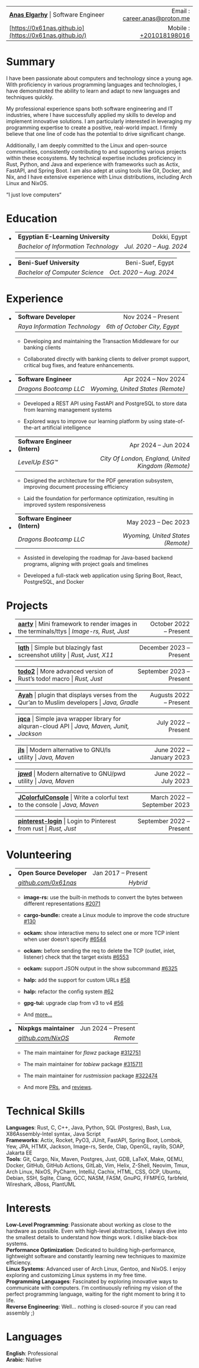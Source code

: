 |  |  |
|:---|---:|
| **[Anas Elgarhy](http://github.com/0x61nas)** \| Software Engineer | Email : <career.anas@proton.me> |
| [https://0x61nas.github.io](https://0x61nas.github.io/) | Mobile : [+201018198016](tel:+201018198016) |

# Summary

I have been passionate about computers and technology since a young age.
With proficiency in various programming languages and technologies, I
have demonstrated the ability to learn and adapt to new languages and
techniques quickly.  

My professional experience spans both software engineering and IT
industries, where I have successfully applied my skills to develop and
implement innovative solutions. I am particularly interested in
leveraging my programming expertise to create a positive, real-world
impact. I firmly believe that one line of code has the potential to
drive significant change.  

Additionally, I am deeply committed to the Linux and open-source
communities, consistently contributing to and supporting various
projects within these ecosystems. My technical expertise includes
proficiency in Rust, Python, and Java and experience with frameworks
such as Actix, FastAPI, and Spring Boot. I am also adept at using tools
like Git, Docker, and Nix, and I have extensive experience with Linux
distributions, including Arch Linux and NixOS.  

“I just love computers“

# Education

-   |                                      |                         |
    |:-------------------------------------|------------------------:|
    | **Egyptian E-Learning University**   |            Dokki, Egypt |
    | *Bachelor of Information Technology* | *Jul. 2020 – Aug. 2024* |

-   |                                |                         |
    |:-------------------------------|------------------------:|
    | **Beni-Suef University**       |        Beni-Suef, Egypt |
    | *Bachelor of Computer Science* | *Oct. 2020 – Aug. 2024* |

# Experience

-   |                               |                              |
    |:------------------------------|-----------------------------:|
    | **Software Developer**        |           Nov 2024 – Present |
    | *Raya Information Technology* | *6th of October City, Egypt* |

    -    Developing and maintaining the Transaction Middleware for our
        banking clients

    -    Collaborated directly with banking clients to deliver prompt
        support, critical bug fixes, and feature enhancements.

-   |                        |                                   |
    |:-----------------------|----------------------------------:|
    | **Software Engineer**  |               Apr 2024 – Nov 2024 |
    | *Dragons Bootcamp LLC* | *Wyoming, United States (Remote)* |

    -    Developed a REST API using FastAPI and PostgreSQL to store data
        from learning management systems

    -    Explored ways to improve our learning platform by using
        state-of-the-art artificial intelligence

-   |  |  |
    |:---|---:|
    | **Software Engineer (Intern)** | Apr 2024 – Jun 2024 |
    | *LevelUp ESG™* | *City Of London, England, United Kingdom (Remote)* |

    -    Designed the architecture for the PDF generation subsystem,
        improving document processing efficiency

    -    Laid the foundation for performance optimization, resulting in
        improved system responsiveness

-   |                                |                                   |
    |:-------------------------------|----------------------------------:|
    | **Software Engineer (Intern)** |               May 2023 – Dec 2023 |
    | *Dragons Bootcamp LLC*         | *Wyoming, United States (Remote)* |

    -    Assisted in developing the roadmap for Java-based backend
        programs, aligning with project goals and timelines

    -    Developed a full-stack web application using Spring Boot,
        React, PostgreSQL, and Docker

# Projects

-   |  |  |
    |:---|---:|
    | [**aarty**](https://github.com/0x61nas/aarty) \| Mini framework to render images in the terminals/ttys \| *Image-rs, Rust, Just* | October 2022 – Present |

      

-   |  |  |
    |:---|---:|
    | [**lqth**](https://github.com/0x61nas/lqth) \| Simple but blazingly fast screenshot utility \| *Rust, Just, X11* | December 2023 – Present |

-   |  |  |
    |:---|---:|
    | [**todo2**](https://github.com/0x61nas/todo2) \| More advanced version of Rust’s todo! macro \| *Rust, Just* | September 2023 – Present |

-   |  |  |
    |:---|---:|
    | [**Ayah**](https://github.com/0x61nas/Ayah-intellij) \| plugin that displays verses from the Qur’an to Muslim developers \| *Java, Gradle* | Augusts 2022 – Present |

-   |  |  |
    |:---|---:|
    | [**jqca**](https://github.com/0x61nas/alquran-cloud-api) \| Simple java wrapper library for alquran-cloud API \| *Java, Maven, Junit, Jackson* | July 2022 – Present |

-   |  |  |
    |:---|---:|
    | [**jls**](https://github.com/anas-stuff/jls) \| Modern alternative to GNU/ls utility \| *Java, Maven* | June 2022 – January 2023 |

-   |  |  |
    |:---|---:|
    | [**jpwd**](https://github.com/0x61nas/jpwd) \| Modern alternative to GNU/pwd utility \| *Java, Maven* | June 2022 – July 2023 |

-   |  |  |
    |:---|---:|
    | [**JColorfulConsole**](https://github.com/0x61nas/JColorfulConsole) \| Write a colorful text to the console \| *Java, Maven* | March 2022 – September 2023 |

-   |  |  |
    |:---|---:|
    | [**pinterest-login**](https://github.com/0x61nas/pinterest-login) \| Login to Pinterest from rust \| *Rust, Just* | September 2022 – Present |

# Volunteering

-   |                                                    |                    |
    |:---------------------------------------------------|-------------------:|
    | **Open Source Developer**                          | Jan 2017 – Present |
    | *[github.com/0x61nas](https://github.com/0x61nas)* |           *Hybrid* |

    -    **image-rs:** use the built-in methods to convert the bytes
        between different representations
        [<u>#2071</u>](https://github.com/image-rs/image/pull/2071)

    -    **cargo-bundle:** create a Linux module to improve the code
        structure
        [<u>#130</u>](https://github.com/burtonageo/cargo-bundle/pull/130)

    -    **ockam:** show interactive menu to select one or more TCP
        inlent when user doesn’t specify
        [<u>#6544</u>](https://github.com/build-trust/ockam/pull/6544)

    -    **ockam:** before sending the req to delete the TCP (outlet,
        inlet, listener) check that the target exists
        [<u>#6553</u>](https://github.com/build-trust/ockam/pull/6453)

    -    **ockam:** support JSON output in the show subcommand
        [<u>#6325</u>](https://github.com/build-trust/ockam/pull/6325)

    -    **halp:** add the support for custom URLs
        [<u>#58</u>](https://github.com/orhun/halp/pull/58)

    -    **halp:** refactor the config system
        [<u>#62</u>](https://github.com/orhun/halp/pull/62)

    -    **gpg-tui:** upgrade clap from v3 to v4
        [<u>#56</u>](https://github.com/orhun/gpg-tui/pull/56)

    -    And
        [<u>more...</u>](https://github.com/pulls?q=is:pr+author:0x61nas)

-   |                                                |                    |
    |:-----------------------------------------------|-------------------:|
    | **Nixpkgs maintainer**                         | Jun 2024 – Present |
    | *[github.com/NixOS](https://github.com/NixOS)* |           *Remote* |

    -    The main maintainer for *flawz* package
        [<u>#312751</u>](https://github.com/NixOS/nixpkgs/pull/312751)

    -    The main maintainer for *tabiew* package
        [<u>#315711</u>](https://github.com/NixOS/nixpkgs/pull/315711)

    -    The main maintainer for *rustmission* package
        [<u>#322474</u>](https://github.com/NixOS/nixpkgs/pull/322474)

    -    And more
        [<u>PRs</u>](https://github.com/NixOS/nixpkgs/pulls?q=is%3Apr+author%3A0x61nas+is%3Aclosed),
        and
        [<u>reviews</u>](https://github.com/NixOS/nixpkgs/pulls?q=is%3Apr+is%3Aclosed+reviewed-by%3A0x61nas).

# Technical Skills

**Languages**: Rust, C, C++, Java, Python, SQL (Postgres), Bash, Lua,
X86Assembly-Intel syntax, Java Script  
**Frameworks**: Actix, Rocket, PyO3, JUnit, FastAPI, Spring Boot,
Lombok, Yew, JPA, HTMX, Jackson, Image-rs, Serde, Clap, OpenGL, raylib,
SOAP, Jakarta EE  
**Tools**: Git, Cargo, Nix, Maven, Postgres, Just, GDB, LaTeX, Make,
QEMU, Docker, GitHub, GitHub Actions, GitLab, Vim, Helix, Z-Shell,
Neovim, Tmux, Arch Linux, NixOS, PyCharm, IntelliJ, Cachix, HTML, CSS,
GCP, Ubuntu, Debian, SSH, Sqlite, Clang, GCC, NASM, FASM, GnuPG, FFMPEG,
farbfeld, Wireshark, JBoss, PlantUML  

# Interests

**Low-Level Programming**: Passionate about working as close to the
hardware as possible. Even with high-level abstractions, I always dive
into the smallest details to understand how things work. I dislike
black-box systems.  
**Performance Optimization**: Dedicated to building high-performance,
lightweight software and constantly learning new techniques to maximize
efficiency.  
**Linux Systems**: Advanced user of Arch Linux, Gentoo, and NixOS. I
enjoy exploring and customizing Linux systems in my free time.  
**Programming Languages**: Fascinated by exploring innovative ways to
communicate with computers. I’m continuously refining my vision of the
perfect programming language, waiting for the right moment to bring it
to life.  
**Reverse Engineering**: Well... nothing is closed-source if you can
read assembly ;)

# Languages

**English**: Professional  
**Arabic**: Native  
